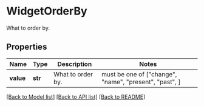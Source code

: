 # WidgetOrderBy

What to order by.

## Properties

| Name      | Type    | Description       | Notes                                                  |
| --------- | ------- | ----------------- | ------------------------------------------------------ |
| **value** | **str** | What to order by. | must be one of ["change", "name", "present", "past", ] |

[[Back to Model list]](README.md#documentation-for-models) [[Back to API list]](README.md#documentation-for-api-endpoints) [[Back to README]](README.md)
